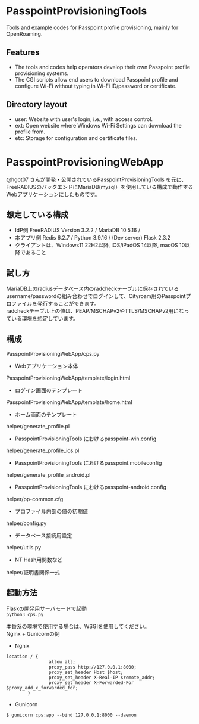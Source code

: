 # PasspointProvisioningTools
Tools and example codes for Passpoint profile provisioning, mainly for OpenRoaming.

## Features
- The tools and codes help operators develop their own Passpoint profile provisioning systems.
- The CGI scripts allow end users to download Passpoint profile and configure Wi-Fi without typing in Wi-Fi ID/password or certificate.

## Directory layout
- user: Website with user's login, i.e., with access control.
- ext: Open website where Windows Wi-Fi Settings can download the profile from.
- etc: Storage for configuration and certificate files.

# PasspointProvisioningWebApp
@hgot07 さんが開発・公開されているPasspointProvisioningTools を元に、FreeRADIUSのバックエンドにMariaDB(mysql）を使用している構成で動作するWebアプリケーションにしたものです。

## 想定している構成
- IdP側 FreeRADIUS Version 3.2.2 / MariaDB 10.5.16 / 
- 本アプリ側 Redis 6.2.7 / Python 3.9.16 / (Dev server) Flask 2.3.2
- クライアントは、Windows11 22H2以降, iOS/iPadOS 14以降, macOS 10以降であること

## 試し方
MariaDB上のradiusデータベース内のradcheckテーブルに保存されているusername/passwordの組み合わせでログインして、Cityroam用のPasspointプロファイルを発行することができます。  
radcheckテーブル上の値は、PEAP/MSCHAPv2やTTLS/MSCHAPv2用になっている環境を想定しています。

## 構成
PasspointProvisioningWebApp/cps.py
- Webアプリケーション本体

PasspointProvisioningWebApp/template/login.html 
- ログイン画面のテンプレート

PasspointProvisioningWebApp/template/home.html 
- ホーム画面のテンプレート

helper/generate_profile.pl
- PasspointProvisioningTools におけるpasspoint-win.config

helper/generate_profile_ios.pl
- PasspointProvisioningTools におけるpasspoint.mobileconfig

helper/generate_profile_android.pl
- PasspointProvisioningTools におけるpasspoint-android.config

helper/pp-common.cfg
- プロファイル内部の値の初期値

helper/config.py
- データベース接続用設定

helper/utils.py
- NT Hash用関数など

helper/証明書関係一式

## 起動方法
Flaskの開発用サーバモードで起動  
```python3 cps.py```

本番系の環境で使用する場合は、WSGIを使用してください。  
Nginx + Gunicornの例  
- Ngnix 
```
location / {
                allow all;
                proxy_pass http://127.0.0.1:8000;
                proxy_set_header Host $host;
                proxy_set_header X-Real-IP $remote_addr;
                proxy_set_header X-Forwarded-For $proxy_add_x_forwarded_for;
        }

```
- Gunicorn
```
$ gunicorn cps:app --bind 127.0.0.1:8000 --daemon
```

